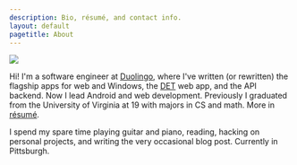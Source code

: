 ```yaml
---
description: Bio, résumé, and contact info.
layout: default
pagetitle: About
---
```

<img src="/img/about.jpg" class="right">

Hi! I'm a software engineer at [Duolingo](http://www.duolingo.com/), where I've written (or rewritten) the flagship apps for web and Windows, the [DET](https://englishtest.duolingo.com/) web app, and the API backend. Now I lead Android and web development. Previously I graduated from the University of Virginia at 19 with majors in CS and math. More in [résumé](/files/ArtChaidarun-WebResume.pdf).

I spend my spare time playing guitar and piano, reading, hacking on personal projects, and writing the very occasional blog post. Currently in Pittsburgh.
